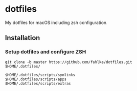 # dotfiles

My dotfiles for macOS including zsh configuration.

## Installation

### Setup dotfiles and configure ZSH

    git clone -b master https://github.com/fahlke/dotfiles.git $HOME/.dotfiles/

    $HOME/.dotfiles/scripts/symlinks
    $HOME/.dotfiles/scripts/apps
    $HOME/.dotfiles/scripts/extras

 